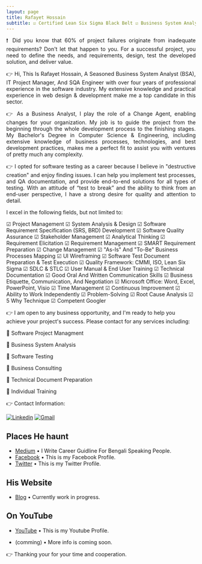 ```yaml
---
layout: page
title: Rafayet Hossain
subtitle: ☑ Certified Lean Six Sigma Black Belt ☑ Business System Analyst ☑ Project Manager ☑ SQA (Open to Work)
---
```



<div style="text-align: justify"> 

❗ Did you know that 60% of project failures originate from inadequate requirements? Don't let that happen to you. For a successful project, you need to define the needs, and requirements, design, test the developed solution, and deliver value.

</div>



<div style="text-align: justify">
👉 Hi, This Is Rafayet Hossain, A Seasoned Business System Analyst (BSA), IT Project Manager, And SQA Engineer with over four years of professional experience in the software industry. My extensive knowledge and practical experience in web design & development make me a top candidate in this sector.

</div>



<div style="text-align: justify">

👉 As a Business Analyst, I play the role of a Change Agent, enabling changes for your organization. My job is to guide the project from the beginning through the whole development process to the finishing stages. My Bachelor's Degree in Computer Science & Engineering, including extensive knowledge of business processes, technologies, and best development practices, makes me a perfect fit to assist you with ventures of pretty much any complexity.
</div>



<div style="text-align: justify">

👉 I opted for software testing as a career because I believe in "destructive creation" and enjoy finding issues. I can help you implement test processes, and QA documentation, and provide end-to-end solutions for all types of testing. With an attitude of “test to break” and the ability to think from an end-user perspective, I have a strong desire for quality and attention to detail.
</div>


I excel in the following fields, but not limited to:

☑ Project Management
☑ System Analysis & Design
☑ Software Requirement Specification (SRS, BRD) Development
☑ Software Quality Assurance
☑ Stakeholder Management
☑ Analytical Thinking
☑ Requirement Elicitation
☑ Requirement Management
☑ SMART Requirement Preparation
☑ Change Management
☑ "As-Is" And "To-Be" Business Processes Mapping
☑ UI Wireframing
☑ Software Test Document Preparation & Test Execution
☑ Quality Framework: CMMI, ISO, Lean Six Sigma
☑ SDLC & STLC
☑ User Manual & End User Training
☑ Technical Documentation
☑ Good Oral And Written Communication Skills
☑ Business Etiquette, Communication, And Negotiation
☑ Microsoft Office: Word, Excel, PowerPoint, Visio
☑ Time Management
☑ Continuous Improvement
☑ Ability to Work Independently
☑ Problem-Solving
☑ Root Cause Analysis
☑ 5 Why Technique
☑ Competent Googler



👉 I am open to any business opportunity, and I'm ready to help you achieve your project's success. Please contact for any services including:

🎯 Software Project Managment 

🎯 Business System Analysis 

🎯 Software Testing 

🎯 Business Consulting

🎯 Technical Document Preparation 

🎯 Individual Training  




👉 Contact Information: 



[![Linkedin](https://img.shields.io/badge/-LinkedIn-blue?style=flat&logo=Linkedin&logoColor=white)](https://www.linkedin.com/in/rafayethossain/)
[![Gmail](https://img.shields.io/badge/-Gmail-c14438?style=flat&logo=Gmail&logoColor=white)](mailto:rafayet13@gmail.com)




## Places He haunt

* [Medium](https://rafayethossain.medium.com/) •  I Write Career Guidline For Bengali Speaking People.
* [Facebook](https://www.facebook.com/rafayethossain13) • This is my Facebook Profile.
* [Twitter](https://twitter.com/RafayetHossain/) • This is my Twitter Profile.
  
## His Website
* [Blog]([rafayet13.wordpress.com/](https://rafayet13.wordpress.com/)) • Currently work in progress.

## On YouTube

* [YouTube](https://www.youtube.com/channel/UCsTNdhx0etbm-571LVTCW2g/featured?view_as=subscriber) • This is my Youtube Profile.

* (comming) • More info is coming soon.

👉 Thanking your for your time and cooperation. 